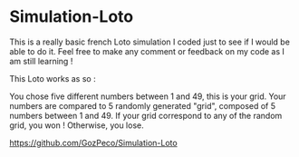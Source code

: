 # Simulation-Loto

This is a really basic french Loto simulation I coded just to see if I would be able to do it. Feel free to make any comment or feedback on my code as I am still learning !

This Loto works as so : 

You chose five different numbers between 1 and 49, this is your grid.
Your numbers are compared to 5 randomly generated "grid", composed of 5 numbers between 1 and 49.
If your grid correspond to any of the random grid, you won ! Otherwise, you lose.

https://github.com/GozPeco/Simulation-Loto
